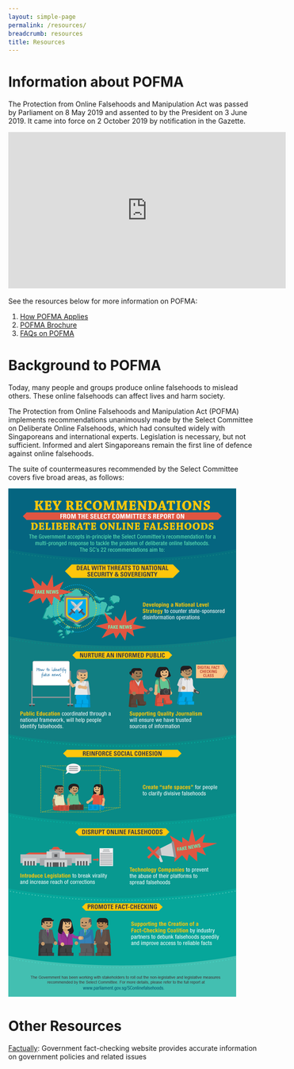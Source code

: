 ```yaml
---
layout: simple-page
permalink: /resources/
breadcrumb: resources
title: Resources
---
```


# Information about POFMA

The Protection from Online Falsehoods and Manipulation Act was passed by Parliament on 8 May 2019 and assented to by the President on 3 June 2019. It came into force on 2 October 2019 by notification in the Gazette. 

<div class="bp-youtube">
      <iframe width="560" height="315" src="https://www.youtube.com/embed/aFLHEu74ivw" frameborder="0" allow="autoplay; encrypted-media" allowfullscreen></iframe>
</div>

See the resources below for more information on POFMA: 

1. [How POFMA Applies](https://www.mlaw.gov.sg/content/dam/minlaw/corp/News/Press%20Release/POFMB/How_POFMA_Applies.pdf)
2. [POFMA Brochure](https://www.mlaw.gov.sg/content/dam/minlaw/corp/News/Press%20Release/POFMB/POFMA-Brochure.pdf)
3. [FAQs on POFMA](https://www.mlaw.gov.sg/content/dam/minlaw/corp/News/Press%20Release/POFMB/POFMA-FAQs.pdf)

# Background to POFMA
Today, many people and groups produce online falsehoods to mislead others. These online falsehoods can affect lives and harm society.

The Protection from Online Falsehoods and Manipulation Act (POFMA) implements recommendations unanimously made by the Select Committee on Deliberate Online Falsehoods, which had consulted widely with Singaporeans and international experts. Legislation is necessary, but not sufficient. Informed and alert Singaporeans remain the first line of defence against online falsehoods.

The suite of countermeasures recommended by the Select Committee covers five broad areas, as follows: 

![alt text](../images/Infog_DOF_Rec_v2.png "Deliberate online falsehoods")

# Other Resources
[Factually](https://www.gov.sg/factually): Government fact-checking website provides accurate information on government policies and related issues


